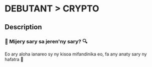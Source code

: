 # DEBUTANT > CRYPTO

## Description
### 🚩 Mijery sary sa jeren'ny sary? 🔍

Eo ary aloha ianareo sy ny kisoa mifandinika eo, fa any anaty sary ny hafatra 🌟
